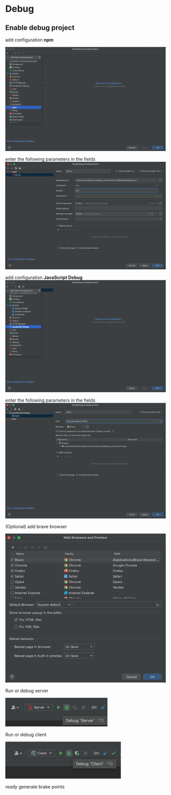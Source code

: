 # Debug

## Enable debug project

add configuration **npm**

![1](img/1.png)

enter the following parameters in the fields 
![1](img/2.png)

add configuration **JavaScript Debug**
![1](img/3.png)

enter the following parameters in the fields
![1](img/4.png)

(Optional) add brave browser

![1](img/5.png)

Run or debug server
  
![1](img/6.png)

Run or debug client

![1](img/7.png)

ready generate brake points
